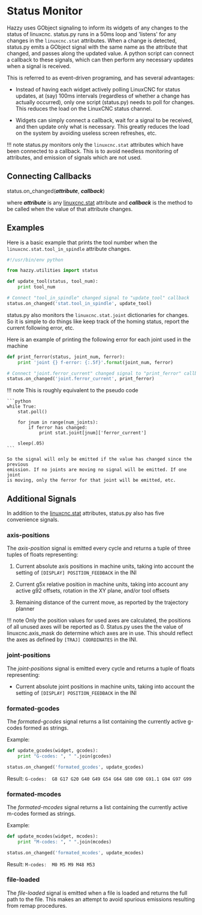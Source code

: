 # Status Monitor

Hazzy uses GObject signaling to inform its widgets of any changes to the status
of linuxcnc. status.py runs in a 50ms loop and 'listens' for any changes in the
`linuxcnc.stat` attributes. When a change is detected, status.py emits a GObject
signal with the same name as the attribute that changed, and passes along
the updated value. A python script can connect a callback to these signals, which
can then perform any necessary updates when a signal is received.

This is referred to as event-driven programing, and has several advantages:

* Instead of having each widget actively polling LinuxCNC for status updates, at
  (say) 100ms intervals (regardless of whether a change has actually occurred),
  only one script (status.py) needs to poll for changes. This reduces the load on 
  the LinuxCNC status channel.

* Widgets can simply connect a callback, wait for a signal to be received,
  and then update only what is necessary. This greatly reduces the load on the
  system by avoiding useless screen refreshes, etc.


!!! note
    status.py monitors only the `linuxcnc.stat` attributes which have been
    connected to a callback. This is to avoid needless monitoring of attributes,
    and emission of signals which are not used.


## Connecting Callbacks

status.on_changed(_**attribute**_, _**callback**_)

where _**attribute**_ is any [linuxcnc.stat](http://linuxcnc.org/docs/devel/html/config/python-interface.html#_linuxcnc_stat_attributes) attribute and _**callback**_ is the method to be called when the value of that attribute changes.

## Examples

Here is a basic example that prints the tool number when the
`linuxcnc.stat.tool_in_spindle` attribute changes.

```python
#!/usr/bin/env python

from hazzy.utilities import status

def update_tool(status, tool_num):
    print tool_num

# Connect "tool_in_spindle" changed signal to "update_tool" callback
status.on_changed('stat.tool_in_spindle', update_tool)
```

status.py also monitors the `linuxcnc.stat.joint` dictionaries for changes. So 
it is simple to do things like keep track of the homing status, report the current
following error, etc.

Here is an example of printing the following error for each joint used in the machine

```python
def print_ferror(status, joint_num, ferror):
    print 'joint {} f-error: {:.5f}'.format(joint_num, ferror)

# Connect "joint.ferror_current" changed signal to "print_ferror" callback
status.on_changed('joint.ferror_current', print_ferror)
```

!!! note
    This is roughly equivalent to the pseudo code

    ```python
    while True:
        stat.poll()

        for jnum in range(num_joints):
            if ferror has changed:
                print stat.joint[jnum]['ferror_current']

        sleep(.05)
    ```

    So the signal will only be emitted if the value has changed since the previous 
    emission. If no joints are moving no signal will be emitted. If one joint
    is moving, only the ferror for that joint will be emitted, etc.


## Additional Signals

In addition to the [linuxcnc.stat](http://linuxcnc.org/docs/devel/html/config/python-interface.html#_linuxcnc_stat_attributes)
attributes, status.py also has five convenience signals.


### axis-positions

The _axis-position_ signal is emitted every cycle and returns a tuple of 
three tuples of floats representing:

1. Current absolute axis positions in machine units, taking into account the 
  setting of `[DISPLAY] POSITION_FEEDBACK` in the INI

2. Current g5x relative position in machine units, taking into account any
  active g92 offsets, rotation in the XY plane, and/or tool offsets

3. Remaining distance of the current move, as reported by the trajectory planner

!!! note
    Only the position values for used axes are calculated, the positions of all
    unused axes will be reported as 0. Status.py uses the the value of
    linuxcnc.axis_mask do determine which axes are in use. This should reflect
    the axes as defined by `[TRAJ] COORDINATES` in the INI.


### joint-positions

The _joint-positions_ signal is emitted every cycle and returns a tuple of
floats representing:

* Current absolute joint positions in machine units, taking into account the
  setting of `[DISPLAY] POSITION_FEEDBACK` in the INI


### formated-gcodes

The _formated-gcodes_ signal returns a list containing the currently active
g-codes formed as strings.

Example:

```python
def update_gcodes(widget, gcodes):
    print "G-codes: ", " ".join(gcodes)

status.on_changed('formated_gcodes', update_gcodes)
```

Result: ```G-codes:  G8 G17 G20 G40 G49 G54 G64 G80 G90 G91.1 G94 G97 G99```


### formated-mcodes

The _formated-mcodes_ signal returns a list containing the currently active
m-codes formed as strings.

Example:

```python
def update_mcodes(widget, mcodes):
    print "M-codes: ", " ".join(mcodes)

status.on_changed('formated_mcodes', update_mcodes)
```

Result: ```M-codes:  M0 M5 M9 M48 M53```


### file-loaded

The _file-loaded_ signal is emitted when a file is loaded and returns the full
path to the file. This makes an attempt to avoid spurious emissions resulting
from remap procedures.
